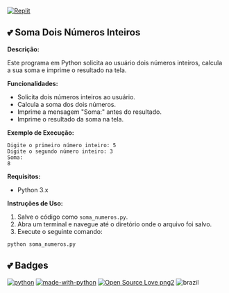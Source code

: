 [![Replit](https://img.shields.io/badge/Replit-DD1200?style=for-the-badge&logo=Replit&logoColor=white)](https://replit.com/@DeiseFreire2022/py050620242048)
## 💕 Soma Dois Números Inteiros

**Descrição:**

Este programa em Python solicita ao usuário dois números inteiros, calcula a sua soma e imprime o resultado na tela.

**Funcionalidades:**

* Solicita dois números inteiros ao usuário.
* Calcula a soma dos dois números.
* Imprime a mensagem "Soma:" antes do resultado.
* Imprime o resultado da soma na tela.

**Exemplo de Execução:**

```
Digite o primeiro número inteiro: 5
Digite o segundo número inteiro: 3
Soma:
8
```

**Requisitos:**

* Python 3.x

**Instruções de Uso:**

1. Salve o código como `soma_numeros.py`.
2. Abra um terminal e navegue até o diretório onde o arquivo foi salvo.
3. Execute o seguinte comando:

```
python soma_numeros.py
```
## :two_hearts: Badges
[![python](https://img.shields.io/badge/Python-3.9-3776AB.svg?style=flat&logo=python&logoColor=white)](https://www.python.org)  [![made-with-python](https://img.shields.io/badge/Made%20with-Python-1f425f.svg)](https://www.python.org/) [![Open Source Love png2](https://badges.frapsoft.com/os/v2/open-source.png?v=103)](https://github.com/ellerbrock/open-source-badges/) ![brazil](https://github.com/pedromxavier/flag-badges/raw/main/badges/BR.svg) 

